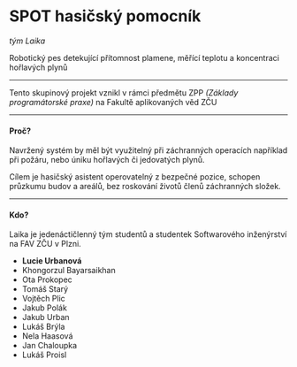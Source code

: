 **SPOT hasičský pomocník**
==========================

*tým Laika*

Robotický pes detekující přítomnost plamene, měřící teplotu a koncentraci hořlavých plynů

--------------
Tento skupinový projekt vznikl v rámci předmětu ZPP *(Základy programátorské praxe)* na Fakultě aplikovaných věd ZČU

--------------

#### Proč?

Navržený systém by měl být využitelný při záchranných operacích například při požáru, nebo úniku hořlavých či jedovatých plynů.

Cílem je hasičský asistent operovatelný z bezpečné pozice, schopen průzkumu budov a areálů, bez roskování životů členů záchranných složek.

-------------

#### Kdo?

Laika je jedenáctičlenný tým studentů a studentek Softwarového inženýrství na FAV ZČU v Plzni.

- **Lucie Urbanová**
- Khongorzul Bayarsaikhan
- Ota Prokopec
- Tomáš Starý
- Vojtěch Plic
- Jakub Polák
- Jakub Urban
- Lukáš Brýla
- Nela Haasová
- Jan Chaloupka
- Lukáš Proisl
